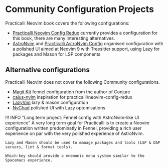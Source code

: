 # Community Configuration Projects

Practicalli Neovim book covers the following configurations:

- [Practicalli Neovim Config Redux](https://github.com/practicalli/neovim-config-redux) currently provides a configuration for this book, there are many interesting alternatives.
- [AstroNvim](https://github.com/AstroNvim/AstroNvim) and [Practicalli AstroNvim Config](https://github.com/practicalli/astronvim-config) organised configuration with a polished UI aimed at Neovim 9 with Treesitter support, using Lazy for packages and  Mason for LSP components


## Alternative configurations

Practicalli Neovim does not cover the following Community configurations.

- [Magit Kit](https://github.com/Olical/magic-kit) fennel configuration from the author of Conjure
- [cajus-nvim](https://github.com/rafaeldelboni/cajus-nvim) inspiration for practicalli/neovim-config-redux
- [LazyVim](https://www.lazyvim.org/) lazy & mason configuration
- [NvChad](https://github.com/NvChad/NvChad) polished UI with Lazy optomisations

!!! INFO "Long term project: Fennel config with AstroNvim-like UI experience"
    A very long term goal for Practicalli is to create a Neovim configuration written predominatly in Fennel, providing a rich user experience on par with the very polished experience of AstroNvim.

    Lazy and Mason should be used to manage packages and tools (LSP & DAP servers, lint & format tools).

    Which-key should provide a mnemonic menu system similar to the Spacemacs experience.
